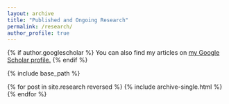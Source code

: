 ```yaml
---
layout: archive
title: "Published and Ongoing Research"
permalink: /research/
author_profile: true
---
```


{% if author.googlescholar %}
  You can also find my articles on <u><a href="{{author.googlescholar}}"> my Google Scholar profile</a>.</u>
{% endif %}

{% include base_path %}

{% for post in site.research reversed %}
  {% include archive-single.html %}
{% endfor %}
